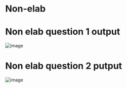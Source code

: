 # Non-elab


# Non elab question 1 output
![image](https://user-images.githubusercontent.com/103557003/174338007-6c4a3cc8-150b-431d-baf1-3a4376c4c66a.png)



# Non elab question 2 putput
![image](https://user-images.githubusercontent.com/103557003/174338177-d851f6de-5de0-46de-8bca-55e2f09b8913.png)
